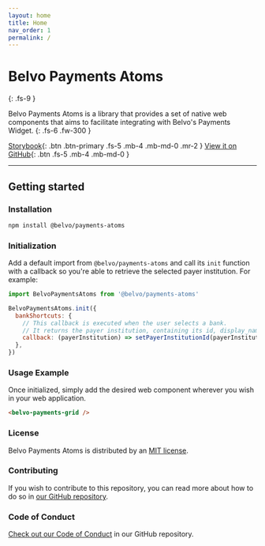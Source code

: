 ```yaml
---
layout: home
title: Home
nav_order: 1
permalink: /
---
```


# Belvo Payments Atoms
{: .fs-9 }

Belvo Payments Atoms is a library that provides a set of native web components that aims to facilitate integrating with Belvo's Payments Widget.
{: .fs-6 .fw-300 }

[Storybook](https://belvo-finance-opensource.github.io/payments-atoms/storybook/){: .btn .btn-primary .fs-5 .mb-4 .mb-md-0 .mr-2 }
[View it on GitHub](https://github.com/belvo-finance-opensource/payments-atoms){: .btn .fs-5 .mb-4 .mb-md-0 }

---

## Getting started

### Installation

```bash
npm install @belvo/payments-atoms
```

### Initialization

Add a default import from `@belvo/payments-atoms` and call its `init` function with a callback so you're able to retrieve the selected payer institution. For example:

```js
import BelvoPaymentsAtoms from '@belvo/payments-atoms'

BelvoPaymentsAtoms.init({
  bankShortcuts: {
    // This callback is executed when the user selects a bank.
    // It returns the payer institution, containing its id, display_name and icon_logo.
    callback: (payerInstitution) => setPayerInstitutionId(payerInstitution.id),
  },
})
```

### Usage Example

Once initialized, simply add the desired web component wherever you wish in your web application.

```html
<belvo-payments-grid />
```

### License

Belvo Payments Atoms is distributed by an [MIT license](https://github.com/belvo-finance-opensource/payments-atoms/blob/main/LICENSE).

### Contributing

If you wish to contribute to this repository, you can read more about how to do so in [our GitHub repository](https://github.com/belvo-finance-opensource/payments-atoms?tab=readme-ov-file#busts_in_silhouette-contributing).

### Code of Conduct

[Check out our Code of Conduct](https://github.com/belvo-finance-opensource/payments-atoms/blob/main/CODE_OF_CONDUCT) in our GitHub repository.

[Repository]: https://github.com/belvo-finance-opensource/payments-atoms
